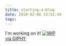```yaml
---
title: starting-a-blog
date: 2018-02-06 13:51:34
tags:
---
```


<p>
    I'm working on it!
    <a href="https://giphy.com/gifs/JIX9t2j0ZTN9S">
        <img src="https://media3.giphy.com/media/JIX9t2j0ZTN9S/giphy.gif" title="WIP" alt="WIP" />
        <br/>via GIPHY</a>
</p